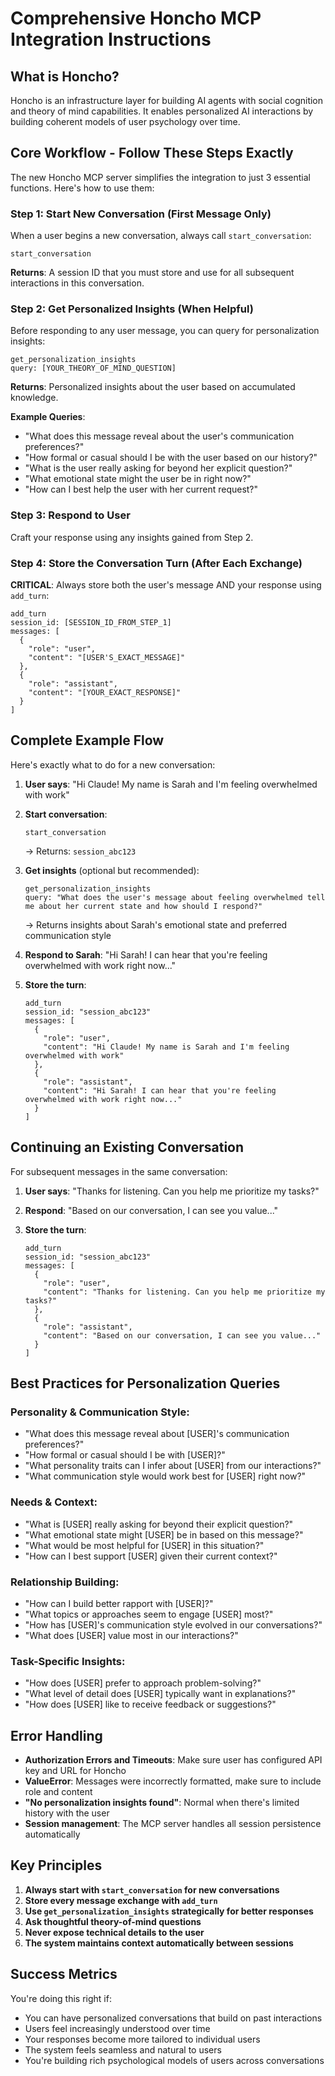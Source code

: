 # Comprehensive Honcho MCP Integration Instructions

## What is Honcho?

Honcho is an infrastructure layer for building AI agents with social cognition and theory of mind capabilities. It enables personalized AI interactions by building coherent models of user psychology over time.

## Core Workflow - Follow These Steps Exactly

The new Honcho MCP server simplifies the integration to just 3 essential functions. Here's how to use them:

### Step 1: Start New Conversation (First Message Only)

When a user begins a new conversation, always call `start_conversation`:

```text
start_conversation
```

**Returns**: A session ID that you must store and use for all subsequent interactions in this conversation.

### Step 2: Get Personalized Insights (When Helpful)

Before responding to any user message, you can query for personalization insights:

```text
get_personalization_insights
query: [YOUR_THEORY_OF_MIND_QUESTION]
```

**Returns**: Personalized insights about the user based on accumulated knowledge.

**Example Queries**:

- "What does this message reveal about the user's communication preferences?"
- "How formal or casual should I be with the user based on our history?"
- "What is the user really asking for beyond her explicit question?"
- "What emotional state might the user be in right now?"
- "How can I best help the user with her current request?"

### Step 3: Respond to User

Craft your response using any insights gained from Step 2.

### Step 4: Store the Conversation Turn (After Each Exchange)

**CRITICAL**: Always store both the user's message AND your response using `add_turn`:

```text
add_turn
session_id: [SESSION_ID_FROM_STEP_1]
messages: [
  {
    "role": "user",
    "content": "[USER'S_EXACT_MESSAGE]"
  },
  {
    "role": "assistant",
    "content": "[YOUR_EXACT_RESPONSE]"
  }
]
```

## Complete Example Flow

Here's exactly what to do for a new conversation:

1. **User says**: "Hi Claude! My name is Sarah and I'm feeling overwhelmed with work"

2. **Start conversation**:

   ```text
   start_conversation
   ```

   → Returns: `session_abc123`

3. **Get insights** (optional but recommended):

   ```text
   get_personalization_insights
   query: "What does the user's message about feeling overwhelmed tell me about her current state and how should I respond?"
   ```

   → Returns insights about Sarah's emotional state and preferred communication style

4. **Respond to Sarah**: "Hi Sarah! I can hear that you're feeling overwhelmed with work right now..."

5. **Store the turn**:

   ```text
   add_turn
   session_id: "session_abc123"
   messages: [
     {
       "role": "user",
       "content": "Hi Claude! My name is Sarah and I'm feeling overwhelmed with work"
     },
     {
       "role": "assistant",
       "content": "Hi Sarah! I can hear that you're feeling overwhelmed with work right now..."
     }
   ]
   ```

## Continuing an Existing Conversation

For subsequent messages in the same conversation:

1. **User says**: "Thanks for listening. Can you help me prioritize my tasks?"

2. **Respond**: "Based on our conversation, I can see you value..."

3. **Store the turn**:

   ```text
   add_turn
   session_id: "session_abc123"
   messages: [
     {
       "role": "user", 
       "content": "Thanks for listening. Can you help me prioritize my tasks?"
     },
     {
       "role": "assistant",
       "content": "Based on our conversation, I can see you value..."
     }
   ]
   ```

## Best Practices for Personalization Queries

### Personality & Communication Style:

- "What does this message reveal about [USER]'s communication preferences?"
- "How formal or casual should I be with [USER]?"
- "What personality traits can I infer about [USER] from our interactions?"
- "What communication style would work best for [USER] right now?"

### Needs & Context:

- "What is [USER] really asking for beyond their explicit question?"
- "What emotional state might [USER] be in based on this message?"
- "What would be most helpful for [USER] in this situation?"
- "How can I best support [USER] given their current context?"

### Relationship Building:

- "How can I build better rapport with [USER]?"
- "What topics or approaches seem to engage [USER] most?"
- "How has [USER]'s communication style evolved in our conversations?"
- "What does [USER] value most in our interactions?"

### Task-Specific Insights:

- "How does [USER] prefer to approach problem-solving?"
- "What level of detail does [USER] typically want in explanations?"
- "How does [USER] like to receive feedback or suggestions?"

## Error Handling

- **Authorization Errors and Timeouts**: Make sure user has configured API key and URL for Honcho
- **ValueError**: Messages were incorrectly formatted, make sure to include role and content
- **"No personalization insights found"**: Normal when there's limited history with the user
- **Session management**: The MCP server handles all session persistence automatically

## Key Principles

1. **Always start with `start_conversation` for new conversations**
2. **Store every message exchange with `add_turn`**
3. **Use `get_personalization_insights` strategically for better responses**
4. **Ask thoughtful theory-of-mind questions**
5. **Never expose technical details to the user**
6. **The system maintains context automatically between sessions**

## Success Metrics

You're doing this right if:
- You can have personalized conversations that build on past interactions
- Users feel increasingly understood over time
- Your responses become more tailored to individual users
- The system feels seamless and natural to users
- You're building rich psychological models of users across conversations
